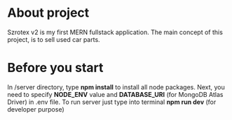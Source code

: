 # About project
Szrotex v2 is my first MERN fullstack application. The main concept of this project, is to sell used car parts. 

# Before you start

In /server directory, type **npm install** to install all node packages. Next, you need to specify **NODE_ENV** value and **DATABASE_URI** (for MongoDB Atlas Driver) in .env file.  To run server just type into terminal **npm run dev** (for developer purpose)
